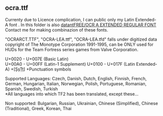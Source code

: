 ## ocra.ttf  
Currenty due to Licence complication, I can public only my Latin Extended-A font . In this folder is also [datantFREE/OCR A EXTENDED REGULAR FONT](https://www.dafontfree.net/freefonts-ocr-a-extended-f65181.htm) Contact me for making combinazion of these fonts.  
  
"OCRARCT.TTF", "OCRA-LEA.ttf", "OCRA-LEA.tfd"  falls under digitized data copyright of The Monotype Corporation 1991-1995, can be ONLY used for HUDs for the Team Fortress series games from Valve Corporation.  

U+0020 - U+007E (Basic Latin)  
U+00A0 - U+00FF (Latin-1 Supplement)
U+0100 - U+017F (Latin Extended-A) +[ȘșȚț]
+Punctuation symbols  

Supported Languages: Czech, Danish, Dutch, English, Finnish, French, German, Hungarian, Italian, Norwegian, Polish, Portuguese, Romanian, Spanish, Swedish, Turkish  
*All languages into which TF2 has been translated, except these...  
  
Non supported: Bulgarian, Russian, Ukrainian, Chinese (Simplified), Chinese (Traditional), Greek, Korean, Thai  
